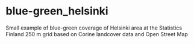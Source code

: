 # blue-green_helsinki
Small example of blue-green coverage of Helsinki area at the Statistics Finland 250 m grid based on Corine landcover data and Open Street Map
